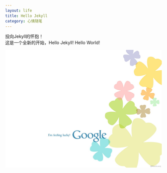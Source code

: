 ```yaml
---
layout: life
title: Hello Jekyll
category: 心情随笔
---
```


投向Jekyll的怀抱！  
这是一个全新的开始，Hello Jekyll! Hello World!

![Hello World](/img/lucky.jpg)  
